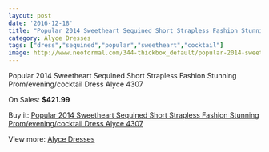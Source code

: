 ```yaml
---
layout: post
date: '2016-12-18'
title: "Popular 2014 Sweetheart Sequined Short Strapless Fashion Stunning Prom/evening/cocktail Dress Alyce 4307"
category: Alyce Dresses
tags: ["dress","sequined","popular","sweetheart","cocktail"]
image: http://www.neoformal.com/344-thickbox_default/popular-2014-sweetheart-sequined-short-strapless-fashion-stunning-prom-evening-cocktail-dress-alyce-4307.jpg
---
```

Popular 2014 Sweetheart Sequined Short Strapless Fashion Stunning Prom/evening/cocktail Dress Alyce 4307

On Sales: **$421.99**
<a href="https://www.neoformal.com/en/alyce-dresses/119-popular-2014-sweetheart-sequined-short-strapless-fashion-stunning-prom-evening-cocktail-dress-alyce-4307.html"><amp-img layout="responsive" width="600" height="600" src="//www.neoformal.com/344-thickbox_default/popular-2014-sweetheart-sequined-short-strapless-fashion-stunning-prom-evening-cocktail-dress-alyce-4307.jpg" alt="Popular 2014 Sweetheart Sequined Short Strapless Fashion Stunning Prom/evening/cocktail Dress Alyce 4307 0" /></a>
<a href="https://www.neoformal.com/en/alyce-dresses/119-popular-2014-sweetheart-sequined-short-strapless-fashion-stunning-prom-evening-cocktail-dress-alyce-4307.html"><amp-img layout="responsive" width="600" height="600" src="//www.neoformal.com/345-thickbox_default/popular-2014-sweetheart-sequined-short-strapless-fashion-stunning-prom-evening-cocktail-dress-alyce-4307.jpg" alt="Popular 2014 Sweetheart Sequined Short Strapless Fashion Stunning Prom/evening/cocktail Dress Alyce 4307 1" /></a>

Buy it: [Popular 2014 Sweetheart Sequined Short Strapless Fashion Stunning Prom/evening/cocktail Dress Alyce 4307](https://www.neoformal.com/en/alyce-dresses/119-popular-2014-sweetheart-sequined-short-strapless-fashion-stunning-prom-evening-cocktail-dress-alyce-4307.html "Popular 2014 Sweetheart Sequined Short Strapless Fashion Stunning Prom/evening/cocktail Dress Alyce 4307")

View more: [Alyce Dresses](https://www.neoformal.com/en/3-alyce-dresses "Alyce Dresses")